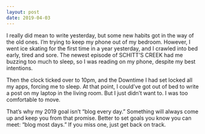 ```yaml
---
layout: post
date: 2019-04-03
---
```


I really did mean to write yesterday, but some new habits got in the way of the old ones. I’m trying to keep my phone out of my bedroom. However, I went ice skating for the first time in a year yesterday, and I crawled into bed early, tired and sore. The newest episode of SCHITT’S CREEK had me buzzing too much to sleep, so I was reading on my phone, despite my best intentions. 

Then the clock ticked over to 10pm, and the Downtime I had set locked all my apps, forcing me to sleep. At that point, I could’ve got out of bed to write a post on my laptop in the living room. But I just didn’t want to. I was too comfortable to move. 

That’s why my 2019 goal isn’t “blog every day.” Something will always come up and keep you from that promise. Better to set goals you know you can meet: “blog most days.” If you miss one, just get back on track. 
